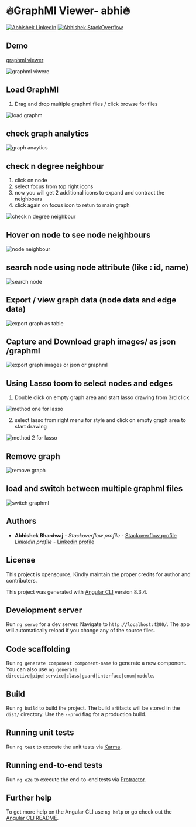 # 🔥GraphMl Viewer- abhi🔥  

[![Abhishek LinkedIn](https://img.shields.io/badge/Abhishek-LinkedIn-blue.svg?style=for-the-badge)](https://www.linkedin.com/in/abhishek-bhardwaj-b16764166) [![Abhishek StackOverflow](https://img.shields.io/badge/Abhishek-StackOverflow-orange.svg?style=for-the-badge)](https://stackoverflow.com/users/6870223/abhi?tab=profile)

## Demo
[graphml viewer](http://graphml.abhishekbhardwaj.xyz/)

![graphml viwere](https://media.giphy.com/media/LwkeSCUlNhOy3nM1as/giphy.gif)

## Load GraphMl
1. Drag and drop multiple graphml files / click browse for files

![load graphm](https://media.giphy.com/media/kTTcgB33vQJacQ5yXK/giphy.gif)

## check graph analytics
![graph anaytics](https://media.giphy.com/media/47eSarzujmoFzcfKZl/giphy.gif)

## check n degree neighbour
1. click on node
2. select focus from top right icons
3. now you will get 2 additional icons to expand and contract the neighbours
4. click again on focus icon to retun to main graph

![check n degree neighbour ](https://media.giphy.com/media/cx4TpwKlxo8yexXKIK/giphy.gif)

## Hover on node to see node neighbours
![node neighbour](https://media.giphy.com/media/7OtmVY2R0ZrlbkJ8dU/giphy.gif)

## search node using node attribute (like : id, name)
![search node](https://media.giphy.com/media/nI5QXamuZd1pFNoVBB/giphy.gif)

## Export / view graph data (node data and edge data)
![export graph as table](https://media.giphy.com/media/QpnPqP4B8zozo0MtXL/giphy.gif)

## Capture and Download graph images/ as json /graphml
![export graph images or json or graphml](https://media.giphy.com/media/CtOE4N84ekyMgJ0Aw6/giphy.gif)

## Using Lasso toom to select nodes and edges
1. Double click on empty graph area and start lasso drawing from 3rd click

![method one for lasso](https://media.giphy.com/media/Ikd3a4OT3qu9M1zv6P/giphy.gif)

2. select lasso from right menu for style and click on empty graph area to start drawing

![method 2 for lasso](https://media.giphy.com/media/0qGO8v8wy5J0QUzVvE/giphy.gif)

## Remove graph
![remove graph](https://media.giphy.com/media/qKoFwiwOwsP9lMA3av/giphy.gif)

## load and switch between multiple graphml files
![switch graphml](https://media.giphy.com/media/ZYgtaTloSPG9xuQKrP/giphy.gif)



## Authors

* **Abhishek Bhardwaj** - *Stackoverflow profile* - [Stackoverflow profile](https://stackoverflow.com/users/6870223/abhi?tab=profile)
			  *Linkedin profile* - [Linkedin profile](https://www.linkedin.com/in/abhishek-bhardwaj-b16764166)
 	


## License

This project is opensource, Kindly maintain the proper credits for author and contributers.

This project was generated with [Angular CLI](https://github.com/angular/angular-cli) version 8.3.4.

## Development server

Run `ng serve` for a dev server. Navigate to `http://localhost:4200/`. The app will automatically reload if you change any of the source files.

## Code scaffolding

Run `ng generate component component-name` to generate a new component. You can also use `ng generate directive|pipe|service|class|guard|interface|enum|module`.

## Build

Run `ng build` to build the project. The build artifacts will be stored in the `dist/` directory. Use the `--prod` flag for a production build.

## Running unit tests

Run `ng test` to execute the unit tests via [Karma](https://karma-runner.github.io).

## Running end-to-end tests

Run `ng e2e` to execute the end-to-end tests via [Protractor](http://www.protractortest.org/).

## Further help

To get more help on the Angular CLI use `ng help` or go check out the [Angular CLI README](https://github.com/angular/angular-cli/blob/master/README.md).
